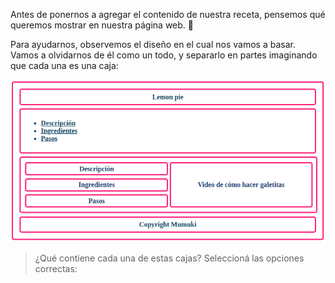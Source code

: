 Antes de ponernos a agregar el contenido de nuestra receta, pensemos qué queremos mostrar en nuestra página web. :thought_balloon:

Para ayudarnos, observemos el diseño en el cual nos vamos a basar. Vamos a olvidarnos de él como un todo, y separarlo en partes imaginando que cada una es una caja:

<div align="center">
<img src="https://raw.githubusercontent.com/smartedu-mumuki/mumuki-guia-html-estructura/master/images/html_estructura_v4.png" alt="estructura_html">
</div>

> ¿Qué contiene cada una de estas cajas? Seleccioná las opciones correctas:
